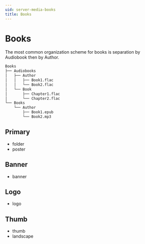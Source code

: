 ```yaml
---
uid: server-media-books
title: Books
---
```


# Books

The most common organization scheme for books is separation by Audiobook then by Author.

```txt
Books
├── Audiobooks
│   ├── Author
│   │   ├── Book1.flac
│   │   └── Book2.flac
│   └── Book
│       ├── Chapter1.flac
│       └── Chapter2.flac
└── Books
    └── Author
        ├── Book1.epub
        └── Book2.mp3
```

## Primary

* folder
* poster

## Banner

* banner

## Logo

* logo

## Thumb

* thumb
* landscape

